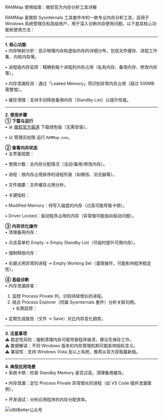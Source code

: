RAMMap 使用指南：微软官方内存分析工具详解  

RAMMap 是微软 Sysinternals 工具套件中的一款专业内存分析工具，适用于 Windows 系统管理员和高级用户，用于深入诊断内存使用问题。以下是其核心功能和使用方法：  

---

**1. 核心功能**  
• 内存映射分析：显示物理内存和虚拟内存的详细分布，包括文件缓存、进程工作集、内核内存等。  

• 进程级内存监控：精确到每个进程的内存占用（私有内存、备用内存、修改内存等）。  

• 内存泄漏检测：通过「Leaked Memory」项识别异常内存占用（超过 500MB 需警惕）。  

• 缓存清理：支持手动释放备用内存（Standby List）以提升性能。  


---

**2. 使用步骤**  
**① 下载与运行**  
• 从 [微软官方渠道](https://learn.microsoft.com/en-us/sysinternals/downloads/rammap "微软官方渠道") 下载绿色版（无需安装）。  

• 以 管理员权限 运行 `RAMMap.exe`。  


**② 查看内存状态**  
• 主界面视图：  

  • 使用计数：总内存分配情况（活动/备用/修改内存）。  

  • 进程：按内存占用排序的进程列表（如微信、浏览器等）。  

  • 文件摘要：文件缓存占用分析。  

• 关键指标：  

  • Modified Memory：待写入磁盘的内存（过高可能导致卡顿）。  

  • Driver Locked：驱动程序占用的内存（异常值可能指向驱动问题）。  


**③ 内存优化操作**  
• 清理备用内存：  

  • 点击菜单栏 Empty → Empty Standby List（可临时提升可用内存）。  

• 强制释放内存：  

  • 右键占用异常的进程 → Empty Working Set（谨慎操作，可能影响程序稳定性）。  


**④ 高级诊断**  
• 内存泄漏排查：  

  1. 监控 Process Private 列，识别持续增长的进程。  
  2. 结合 Process Explorer（同属 Sysinternals 套件）分析关联句柄。  
• 长期监控：  

  • 定期生成报告（文件 → Save）对比内存变化趋势。  


---

**3. 注意事项**  
⚠️ 稳定性风险：强制清理内存可能导致程序崩溃，建议先保存工作。  
⚠️ 数据解读：不同 Windows 版本的内存管理机制可能影响指标含义。  
⚠️ 兼容性：支持 Windows Vista 及以上系统，推荐从官方获取最新版。  

---

**4. 典型应用场景**  
• 系统卡顿：检查 Standby Memory 是否过高，清理备用缓存。  

• 内存泄漏：定位 Process Private 异常增长的进程（如 VS Code 插件泄漏案例）。  

• 开发调试：分析应用程序的内存分配效率。  


![xBitBetter公众号](https://goohugo.github.io/xbitbetter.png "xBitBetter公众号")

<!-- ##{"script":"<script src='https://xbitbetter.github.io/assets/GmeekTOC.js'></script>"}## -->
